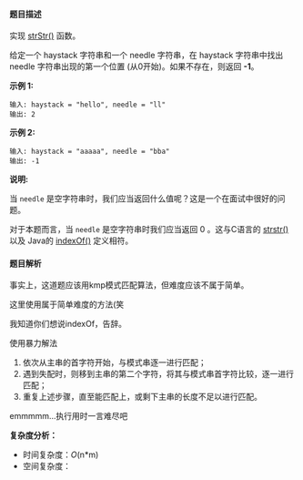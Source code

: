 #### 题目描述

实现 [strStr()](https://baike.baidu.com/item/strstr/811469) 函数。

给定一个 haystack 字符串和一个 needle 字符串，在 haystack 字符串中找出 needle 字符串出现的第一个位置 (从0开始)。如果不存在，则返回  **-1**。

**示例 1:**

```
输入: haystack = "hello", needle = "ll"
输出: 2
```

**示例 2:**

```
输入: haystack = "aaaaa", needle = "bba"
输出: -1
```

**说明:**

当 `needle` 是空字符串时，我们应当返回什么值呢？这是一个在面试中很好的问题。

对于本题而言，当 `needle` 是空字符串时我们应当返回 0 。这与C语言的 [strstr()](https://baike.baidu.com/item/strstr/811469) 以及 Java的 [indexOf()](https://docs.oracle.com/javase/7/docs/api/java/lang/String.html#indexOf(java.lang.String)) 定义相符。

#### 题目解析

事实上，这道题应该用kmp模式匹配算法，但难度应该不属于简单。

这里使用属于简单难度的方法(笑

我知道你们想说indexOf，告辞。

使用暴力解法

1. 依次从主串的首字符开始，与模式串逐一进行匹配；
2. 遇到失配时，则移到主串的第二个字符，将其与模式串首字符比较，逐一进行匹配；
3. 重复上述步骤，直至能匹配上，或剩下主串的长度不足以进行匹配。

emmmmm...执行用时一言难尽吧

**复杂度分析：**

- 时间复杂度：*O*(n*m)
- 空间复杂度：

